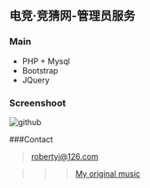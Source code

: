 电竞·竞猜网-管理员服务
---------------------------------------

### Main

<ul>
<li>PHP + Mysql</li>
<li>Bootstrap</li>
<li>JQuery</li>
</ul>

### Screenshoot

![github](https://raw.githubusercontent.com/Pyroblast/jc_admin/master/preview1.png)


###Contact

>robertyi@126.com

> >

> > >[My original music](http://site.douban.com/robertyi/)
